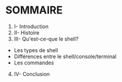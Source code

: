 # SOMMAIRE

1. I- Introduction
2. II- Histoire
3. III- Qu'est-ce-que le shell?
  - Les types de shell
  - Différences entre le shell/console/terminal
  - Les commandes
4. IV- Conclusion
